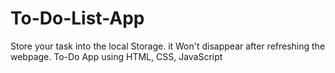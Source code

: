 # To-Do-List-App
Store your task into the  local Storage. it Won't disappear after refreshing the webpage. To-Do App using HTML, CSS, JavaScript 
